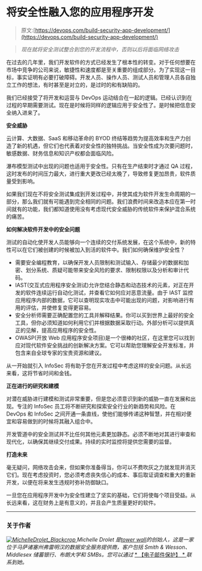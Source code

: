 # 将安全性融入您的应用程序开发

> 原文:[https://devops.com/build-security-app-development/](https://devops.com/build-security-app-development/)

> *现在就将安全测试整合到您的开发流程中，否则以后将面临网络攻击*

在过去的几年里，我们开发软件的方式已经发生了根本性的转变。对于任何想要在市场中竞争的公司来说，敏捷性和速度都是至关重要的组成部分。为了实现这一目标，事实证明有必要打破障碍。开发人员、操作人员、测试人员和管理人员各自独立工作的想法，有时甚至是对立的，是过时的和有缺陷的。

我们已经接受了将开发和运营与 DevOps 运动结合在一起的逻辑。已经认识到在过程的早期需要测试。现在是时候将同样的逻辑应用于安全性了。是时候把信息安全纳入进来了。

**安全威胁**

云计算、大数据、SaaS 和移动革命的 BYOD 终结等趋势为提高效率和生产力创造了新的机遇，但它们也代表着对安全性的独特挑战。当安全性成为次要问题时，敏感数据、财务信息和知识产权都会面临风险。

瀑布模型测试中出现的问题也适用于安全性。只有在生产结束时才通过 QA 过程，这时发布的时间压力最大，进行重大更改已经太晚了，导致修复更加昂贵，软件质量受到影响。

如果我们现在不将安全测试集成到开发过程中，并使其成为软件开发生命周期的一部分，那么我们就有可能遇到完全相同的问题。我们浪费时间来改造本应在第一时间就有的功能，我们都知道使用没有考虑现代安全威胁的传统软件来保护混合系统的痛苦。

**如何解决软件开发中的安全问题**

测试的自动化使开发人员能够向一个连续的交付系统发展，在这个系统中，新的特性可以在它们被创建的时候被加入到活的软件中。我们如何确保维护安全性？

*   需要安全编程教育，以确保开发人员限制和测试输入、存储最少的数据和加密、划分系统、质疑可能带来安全风险的要求、限制权限以及分析和审计代码。
*   IAST(交互式应用程序安全测试)允许您结合静态和动态技术的元素，对正在开发的软件连续运行自动化测试，并查看它如何应对恶意流量。由于 IAST 监控应用程序内部的数据，它可以查明现实攻击中可能出现的问题，对影响进行有用的评估，并使修复变得更容易。
*   安全分析师需要正确配置您的工具并解释结果。你可以买到世界上最好的安全工具，但你必须知道如何利用它们并根据数据采取行动。外部分析可以提供真正的见解，提高应用程序的安全性。
*   OWASP(开放 Web 应用程序安全项目)是一个很棒的社区，在这里您可以找到应对现代软件安全挑战的创新解决方案。它可以帮助您理解安全开发标准，并包含来自全球专家的宝贵资源和建议。

从一开始就引入 InfoSec 将有助于您在开发过程中考虑这样的安全问题。从长远来看，这将节省时间和金钱。

**正在进行的研究和建模**

对潜在威胁进行建模和测试非常重要，但是您必须意识到新的威胁一直在发展和出现。专注的 InfoSec 员工将不断研究和探索安全行业的新趋势和风险。在 DevOps 和 InfoSec 之间开通一条直线，使他们能够传递这种智慧，并在相对便宜和容易做到的时候将其融入组合中。

开发管道中的安全测试并不比任何其他元素更加静态。必须不断地对其进行审查和现代化，以确保其继续交付成果。持续的实时监控将提供您需要的监督。

**打造未来**

毫无疑问，网络攻击会来，但如果你准备得当，你可以不费吹灰之力就发现并消灭它们。现在考虑投资时，您必须考虑丧失信心的成本、事后取证调查和重大的重新开发，以便在将来发生违规时弥补防御缺口。

一旦您在应用程序开发中为安全性建立了坚实的基础，它们将使每个项目受益。从长远来看，这在财务上是有意义的，并且会产生质量更好的软件。

* * *

### **关于作者**

*[![MichelleDrolet_Blackcrop](../Images/6b8b2c7bf89ecc4b3a2341aabe3051e6.png) ](https://devops.com/wp-content/uploads/2014/11/MichelleDrolet_Blackcrop.jpg) Michelle Drolet 是*[*tower wall*](http://www.towerwall.com)*的创始人，这是一家位于马萨诸塞州弗雷明汉的数据安全服务提供商，客户包括 Smith & Wesson、Middlesex 储蓄银行、布朗大学和 SMBs。您可以通过* [ * 【电子邮件保护】 * ](/cdn-cgi/l/email-protection#bcd1d5dfd4d9d0d0d9d8fcc8d3cbd9cecbddd0d092dfd3d1) *联系到她。*